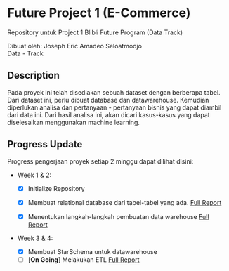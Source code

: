 
# Future Project 1 (E-Commerce)
Repository untuk Project 1 Blibli Future Program (Data Track)  

Dibuat oleh: Joseph Eric Amadeo Seloatmodjo  
Data - Track  

## Description
Pada proyek ini telah disediakan sebuah dataset dengan berberapa tabel. Dari dataset ini, perlu dibuat database dan datawarehouse. Kemudian diperlukan analisa dan pertanyaan - pertanyaan bisnis yang dapat diambil dari data ini. Dari hasil analisa ini, akan dicari kasus-kasus yang dapat diselesaikan menggunakan machine learning.  

## Progress Update
Progress pengerjaan proyek setiap 2 minggu dapat dilihat disini:   

 - Week 1 & 2: 
 
	- [x] Initialize Repository
	- [x] Membuat relational database dari tabel-tabel yang ada. [Full Report](https://github.com/josepheric/Future_Project_1_E-Commerce/blob/main/Reports/week1&2.md#membuat-relational-database)  
	- [x] Menentukan langkah-langkah pembuatan data warehouse   [Full Report](https://github.com/josepheric/Future_Project_1_E-Commerce/blob/main/Reports/week1&2.md#membuat-data-warehouse)  


 - Week 3 & 4: 
 
	- [x] Membuat StarSchema untuk datawarehouse 
	- [ ] [**On Going**] Melakukan ETL  [Full Report](https://github.com/josepheric/Future_Project_1_E-Commerce/blob/main/Reports/week3%264.md#membuat-datawarehouse)    
